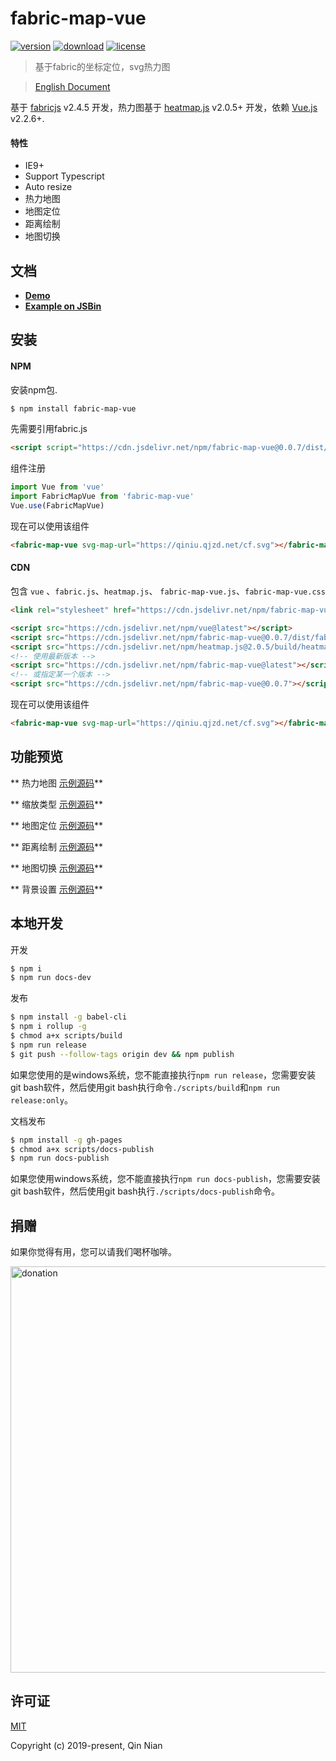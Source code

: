 # fabric-map-vue

[![version](https://img.shields.io/npm/v/fabric-map-vue.svg)](https://www.npmjs.com/package/fabric-map-vue)
[![download](https://img.shields.io/npm/dm/fabric-map-vue.svg)](https://www.npmjs.com/package/fabric-map-vue)
[![license](https://img.shields.io/github/license/nqdy666/fabric-map-vue.svg)](https://github.com/nqdy666/fabric-map-vue/blob/dev/LICENSE)

> 基于fabric的坐标定位，svg热力图

> [English Document](./README.md)

基于 [fabricjs](http://fabricjs.com/) v2.4.5 开发，热力图基于 [heatmap.js](https://www.patrick-wied.at/static/heatmapjs/) v2.0.5+ 开发，依赖 [Vue.js](https://vuejs.org/) v2.2.6+.

#### 特性
- IE9+
- Support Typescript
- Auto resize
- 热力地图
- 地图定位
- 距离绘制
- 地图切换

## 文档
- **[Demo](https://nqdy666.github.io/fabric-map-vue/)**
- **[Example on JSBin](https://jsbin.com/quwakos/edit?html,css,js,output)**

## 安装

#### NPM
安装npm包.

```bash
$ npm install fabric-map-vue
```

先需要引用fabric.js

```html
<script script="https://cdn.jsdelivr.net/npm/fabric-map-vue@0.0.7/dist/fabric.min.js"></script>
```

组件注册

```js
import Vue from 'vue'
import FabricMapVue from 'fabric-map-vue'
Vue.use(FabricMapVue)
```

现在可以使用该组件

```html
<fabric-map-vue svg-map-url="https://qiniu.qjzd.net/cf.svg"></fabric-map-vue>
```

#### CDN

包含 `vue` 、`fabric.js`、`heatmap.js`、 `fabric-map-vue.js`、`fabric-map-vue.css`

```html
<link rel="stylesheet" href="https://cdn.jsdelivr.net/npm/fabric-map-vue@0.0.7/dist/fabric-map-vue.css"/>
```

```html
<script src="https://cdn.jsdelivr.net/npm/vue@latest"></script>
<script src="https://cdn.jsdelivr.net/npm/fabric-map-vue@0.0.7/dist/fabric.min.js"></script>
<script src="https://cdn.jsdelivr.net/npm/heatmap.js@2.0.5/build/heatmap.min.js"></script>
<!-- 使用最新版本 -->
<script src="https://cdn.jsdelivr.net/npm/fabric-map-vue@latest"></script>
<!-- 或指定某一个版本 -->
<script src="https://cdn.jsdelivr.net/npm/fabric-map-vue@0.0.7"></script>
```

现在可以使用该组件

```html
<fabric-map-vue svg-map-url="https://qiniu.qjzd.net/cf.svg"></fabric-map-vue>
```

## 功能预览

** 热力地图 [示例源码]()**

** 缩放类型 [示例源码]()**

** 地图定位 [示例源码]()**

** 距离绘制 [示例源码]()**

** 地图切换 [示例源码]()**

** 背景设置 [示例源码]()**

## 本地开发

开发
```bash
$ npm i
$ npm run docs-dev
```

发布
```bash
$ npm install -g babel-cli
$ npm i rollup -g
$ chmod a+x scripts/build
$ npm run release
$ git push --follow-tags origin dev && npm publish
```
如果您使用的是windows系统，您不能直接执行`npm run release`，您需要安装git bash软件，然后使用git bash执行命令`./scripts/build`和`npm run release:only`。

文档发布
```bash
$ npm install -g gh-pages
$ chmod a+x scripts/docs-publish
$ npm run docs-publish
```
如果您使用windows系统，您不能直接执行`npm run docs-publish`，您需要安装git bash软件，然后使用git bash执行`./scripts/docs-publish`命令。

## 捐赠
如果你觉得有用，您可以请我们喝杯咖啡。

<img width="650" src="https://raw.githubusercontent.com/nqdy666/fabric-map-vue/dev/docs/assets/images/qrcode-donation.png" alt="donation">

## 许可证

[MIT](https://github.com/nianqin/fabric-map-vue/blob/dev/LICENSE.md)

Copyright (c) 2019-present, Qin Nian
